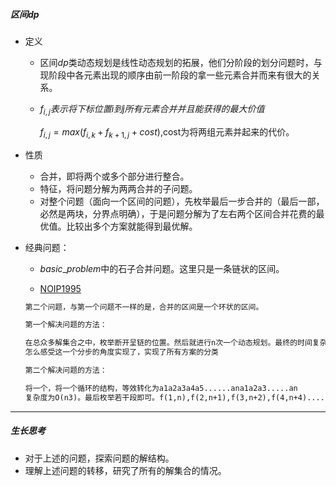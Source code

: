 ##### 区间$dp$

- 定义

  - 区间$dp$类动态规划是线性动态规划的拓展，他们分阶段的划分问题时，与现阶段中各元素出现的顺序由前一阶段的拿一些元素合并而来有很大的关系。

  - $f_{i,j}表示将下标位置i到j所有元素合并并且能获得的最大价值$

    $f_{i,j}=max(f_{i,k}+f_{k+1,j}+cost)$,cost为将两组元素并起来的代价。    

- 性质
  - 合并，即将两个或多个部分进行整合。
  - 特征，将问题分解为两两合并的子问题。
  - 对整个问题（面向一个区间的问题），先枚举最后一步合并的（最后一部，必然是两块，分界点明确），于是问题分解为了左右两个区间合并花费的最优值。比较出多个方案就能得到最优解。

- 经典问题：

  - $basic\_problem$中的石子合并问题。这里只是一条链状的区间。

  -  [NOIP1995 ](https://loj.ac/p/10147)

    ```txt
    第二个问题，与第一个问题不一样的是，合并的区间是一个环状的区间。
    ```

    ```txt
    第一个解决问题的方法：
    
    在总众多解集合之中，枚举断开呈链的位置。然后就进行n次一个动态规划。最终的时间复杂度为.O(n4)
    怎么感受这一个分步的角度实现了，实现了所有方案的分类
    
    第二个解决问题的方法：
    
    将一个，将一个循环的结构，等效转化为a1a2a3a4a5......ana1a2a3.....an
    复杂度为O(n3)。最后枚举若干段即可。f(1,n),f(2,n+1),f(3,n+2),f(4,n+4).....f(n-1,2n-2);生长思考：
    ```

----

##### 生长思考

- 对于上述的问题，探索问题的解结构。
- 理解上述问题的转移，研究了所有的解集合的情况。
